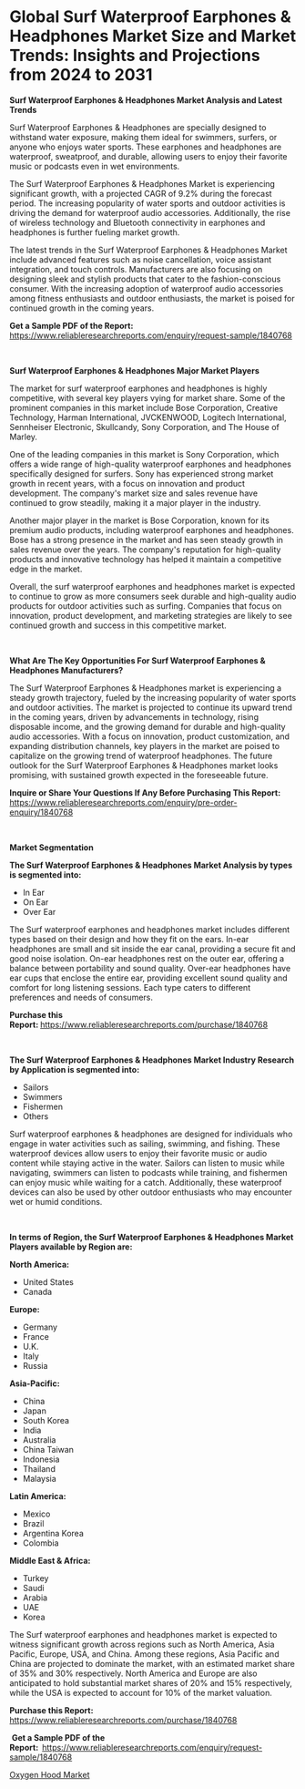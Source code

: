 <p><h1>Global Surf Waterproof Earphones & Headphones Market Size and Market Trends: Insights and Projections from 2024 to 2031</h1></p><p><strong>Surf Waterproof Earphones & Headphones Market Analysis and Latest Trends</strong></p>
<p><p>Surf Waterproof Earphones & Headphones are specially designed to withstand water exposure, making them ideal for swimmers, surfers, or anyone who enjoys water sports. These earphones and headphones are waterproof, sweatproof, and durable, allowing users to enjoy their favorite music or podcasts even in wet environments.</p><p>The Surf Waterproof Earphones & Headphones Market is experiencing significant growth, with a projected CAGR of 9.2% during the forecast period. The increasing popularity of water sports and outdoor activities is driving the demand for waterproof audio accessories. Additionally, the rise of wireless technology and Bluetooth connectivity in earphones and headphones is further fueling market growth.</p><p>The latest trends in the Surf Waterproof Earphones & Headphones Market include advanced features such as noise cancellation, voice assistant integration, and touch controls. Manufacturers are also focusing on designing sleek and stylish products that cater to the fashion-conscious consumer. With the increasing adoption of waterproof audio accessories among fitness enthusiasts and outdoor enthusiasts, the market is poised for continued growth in the coming years.</p></p>
<p><strong>Get a Sample PDF of the Report:&nbsp;</strong> <a href="https://www.reliableresearchreports.com/enquiry/request-sample/1840768">https://www.reliableresearchreports.com/enquiry/request-sample/1840768</a></p>
<p>&nbsp;</p>
<p><strong>Surf Waterproof Earphones & Headphones Major Market Players</strong></p>
<p><p>The market for surf waterproof earphones and headphones is highly competitive, with several key players vying for market share. Some of the prominent companies in this market include Bose Corporation, Creative Technology, Harman International, JVCKENWOOD, Logitech International, Sennheiser Electronic, Skullcandy, Sony Corporation, and The House of Marley.</p><p>One of the leading companies in this market is Sony Corporation, which offers a wide range of high-quality waterproof earphones and headphones specifically designed for surfers. Sony has experienced strong market growth in recent years, with a focus on innovation and product development. The company's market size and sales revenue have continued to grow steadily, making it a major player in the industry.</p><p>Another major player in the market is Bose Corporation, known for its premium audio products, including waterproof earphones and headphones. Bose has a strong presence in the market and has seen steady growth in sales revenue over the years. The company's reputation for high-quality products and innovative technology has helped it maintain a competitive edge in the market.</p><p>Overall, the surf waterproof earphones and headphones market is expected to continue to grow as more consumers seek durable and high-quality audio products for outdoor activities such as surfing. Companies that focus on innovation, product development, and marketing strategies are likely to see continued growth and success in this competitive market.</p></p>
<p>&nbsp;</p>
<p><strong>What Are The Key Opportunities For Surf Waterproof Earphones & Headphones Manufacturers?</strong></p>
<p><p>The Surf Waterproof Earphones & Headphones market is experiencing a steady growth trajectory, fueled by the increasing popularity of water sports and outdoor activities. The market is projected to continue its upward trend in the coming years, driven by advancements in technology, rising disposable income, and the growing demand for durable and high-quality audio accessories. With a focus on innovation, product customization, and expanding distribution channels, key players in the market are poised to capitalize on the growing trend of waterproof headphones. The future outlook for the Surf Waterproof Earphones & Headphones market looks promising, with sustained growth expected in the foreseeable future.</p></p>
<p><strong>Inquire or Share Your Questions If Any Before Purchasing This Report:</strong> <a href="https://www.reliableresearchreports.com/enquiry/pre-order-enquiry/1840768">https://www.reliableresearchreports.com/enquiry/pre-order-enquiry/1840768</a></p>
<p>&nbsp;</p>
<p><strong>Market Segmentation</strong></p>
<p><strong>The Surf Waterproof Earphones & Headphones Market Analysis by types is segmented into:</strong></p>
<p><ul><li>In Ear</li><li>On Ear</li><li>Over Ear</li></ul></p>
<p><p>The Surf waterproof earphones and headphones market includes different types based on their design and how they fit on the ears. In-ear headphones are small and sit inside the ear canal, providing a secure fit and good noise isolation. On-ear headphones rest on the outer ear, offering a balance between portability and sound quality. Over-ear headphones have ear cups that enclose the entire ear, providing excellent sound quality and comfort for long listening sessions. Each type caters to different preferences and needs of consumers.</p></p>
<p><strong>Purchase this Report:&nbsp;</strong><a href="https://www.reliableresearchreports.com/purchase/1840768">https://www.reliableresearchreports.com/purchase/1840768</a></p>
<p>&nbsp;</p>
<p><strong>The Surf Waterproof Earphones & Headphones Market Industry Research by Application is segmented into:</strong></p>
<p><ul><li>Sailors</li><li>Swimmers</li><li>Fishermen</li><li>Others</li></ul></p>
<p><p>Surf waterproof earphones & headphones are designed for individuals who engage in water activities such as sailing, swimming, and fishing. These waterproof devices allow users to enjoy their favorite music or audio content while staying active in the water. Sailors can listen to music while navigating, swimmers can listen to podcasts while training, and fishermen can enjoy music while waiting for a catch. Additionally, these waterproof devices can also be used by other outdoor enthusiasts who may encounter wet or humid conditions.</p></p>
<p>&nbsp;</p>
<p><strong>In terms of Region, the Surf Waterproof Earphones & Headphones Market Players available by Region are:</strong></p>
<p>
    <p> <strong> North America: </strong>
        <ul>
            <li>United States</li>
            <li>Canada</li>
        </ul>
        </p> 
    <p> <strong> Europe: </strong>
        <ul>
            <li>Germany</li>
            <li>France</li>
            <li>U.K.</li>
            <li>Italy</li>
            <li>Russia</li>
        </ul>
        </p> 
    <p> <strong> Asia-Pacific: </strong>
        <ul>
            <li>China</li>
            <li>Japan</li>
            <li>South Korea</li>
            <li>India</li>
            <li>Australia</li>
            <li>China Taiwan</li>
            <li>Indonesia</li>
            <li>Thailand</li>
            <li>Malaysia</li>
        </ul>
        </p> 
    <p> <strong> Latin America: </strong>
        <ul>
            <li>Mexico</li>
            <li>Brazil</li>
            <li>Argentina Korea</li>
            <li>Colombia</li>
        </ul>
        </p> 
    <p> <strong> Middle East & Africa: </strong>
        <ul>
            <li>Turkey</li>
            <li>Saudi</li>
            <li>Arabia</li>
            <li>UAE</li>
            <li>Korea</li>
        </ul>
    </p>
    </p>
<p><p>The Surf waterproof earphones and headphones market is expected to witness significant growth across regions such as North America, Asia Pacific, Europe, USA, and China. Among these regions, Asia Pacific and China are projected to dominate the market, with an estimated market share of 35% and 30% respectively. North America and Europe are also anticipated to hold substantial market shares of 20% and 15% respectively, while the USA is expected to account for 10% of the market valuation.</p></p>
<p><strong>Purchase this Report: </strong><a href="https://www.reliableresearchreports.com/purchase/1840768">https://www.reliableresearchreports.com/purchase/1840768</a></p>
<p>&nbsp;<strong>Get a Sample PDF of the Report:&nbsp;&nbsp;</strong><a href="https://www.reliableresearchreports.com/enquiry/request-sample/1840768">https://www.reliableresearchreports.com/enquiry/request-sample/1840768</a></p>
<p><strong></strong></p>
<p><p><a href="https://meowing-canidae-761.notion.site/Oxygen-Hood-Market-Size-Growth-Outlook-from-2024-to-2031-projecting-at-Market-s-Trends-Analysis-by-6e690574378a460f88de14c26724a2a8">Oxygen Hood Market</a></p></p>